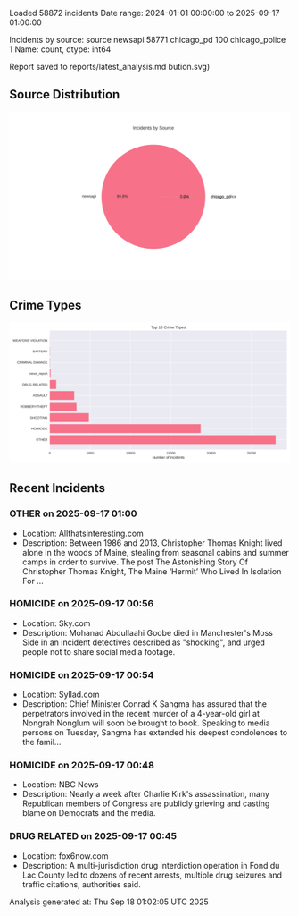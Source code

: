 
Loaded 58872 incidents
Date range: 2024-01-01 00:00:00 to 2025-09-17 01:00:00

Incidents by source:
source
newsapi           58771
chicago_pd          100
chicago_police        1
Name: count, dtype: int64

Report saved to reports/latest_analysis.md
bution.svg)

## Source Distribution
![Source Distribution](images/source_distribution.svg)

## Crime Types
![Crime Types](images/crime_types.svg)

## Recent Incidents

### OTHER on 2025-09-17 01:00
- Location: Allthatsinteresting.com
- Description: Between 1986 and 2013, Christopher Thomas Knight lived alone in the woods of Maine, stealing from seasonal cabins and summer camps in order to survive.
The post The Astonishing Story Of Christopher Thomas Knight, The Maine ‘Hermit’ Who Lived In Isolation For …


### HOMICIDE on 2025-09-17 00:56
- Location: Sky.com
- Description: Mohanad Abdullaahi Goobe died in Manchester's Moss Side in an incident detectives described as "shocking", and urged people not to share social media footage.


### HOMICIDE on 2025-09-17 00:54
- Location: Syllad.com
- Description: Chief Minister Conrad K Sangma has assured that the perpetrators involved in the recent murder of a 4-year-old girl at Nongrah Nonglum will soon be brought to book. Speaking to media persons on Tuesday, Sangma has extended his deepest condolences to the famil…


### HOMICIDE on 2025-09-17 00:48
- Location: NBC News
- Description: Nearly a week after Charlie Kirk's assassination, many Republican members of Congress are publicly grieving and casting blame on Democrats and the media.


### DRUG RELATED on 2025-09-17 00:45
- Location: fox6now.com
- Description: A multi-jurisdiction drug interdiction operation in Fond du Lac County led to dozens of recent arrests, multiple drug seizures and traffic citations, authorities said.

Analysis generated at: Thu Sep 18 01:02:05 UTC 2025
